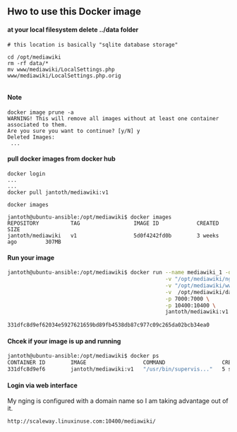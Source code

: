 
## Hwo to use this Docker image


#### at your local filesystem delete ../data folder

```
# this location is basically "sqlite database storage"

cd /opt/mediawiki
rm -rf data/*
mv www/mediawiki/LocalSettings.php www/mediawiki/LocalSettings.php.orig


```



#### Note
```
docker image prune -a
WARNING! This will remove all images without at least one container associated to them.
Are you sure you want to continue? [y/N] y
Deleted Images:
 ...
```

#### pull docker images from docker hub

```
docker login
...
...
docker pull jantoth/mediawiki:v1

docker images

jantoth@ubuntu-ansible:/opt/mediawiki$ docker images
REPOSITORY          TAG                 IMAGE ID            CREATED             SIZE
jantoth/mediawiki   v1                  5d0f4242fd0b        3 weeks ago         307MB

```

#### Run your image 

```bash
jantoth@ubuntu-ansible:/opt/mediawiki$ docker run --name mediawiki_1 -d \
                                                  -v "/opt/mediawiki/nginx":/etc/nginx:ro \
                                                  -v "/opt/mediawiki/www":/var/www:rw \
                                                  -v  /opt/mediawiki/data:/var/lib/nginx/data:rw  \
                                                  -p 7000:7000 \
                                                  -p 10400:10400 \ 
                                                  jantoth/mediawiki:v1
                                                  
331dfc8d9ef62034e5927621659bd89fb4538db87c977c09c265da02bcb34ea0
```

#### Chcek if your image is up and running


```bash
jantoth@ubuntu-ansible:/opt/mediawiki$ docker ps
CONTAINER ID        IMAGE                  COMMAND                  CREATED             STATUS              PORTS                                              NAMES
331dfc8d9ef6        jantoth/mediawiki:v1   "/usr/bin/supervis..."   5 seconds ago       Up 3 seconds        0.0.0.0:7000->7000/tcp, 0.0.0.0:10400->10400/tcp   mediawiki_1

```

#### Login via web interface

My nging is configured with a domain name so I am taking
advantage out of it.

```
http://scaleway.linuxinuse.com:10400/mediawiki/
```







